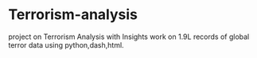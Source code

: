 # Terrorism-analysis
project on Terrorism Analysis with Insights
work on 1.9L records of global terror data 
using python,dash,html.
